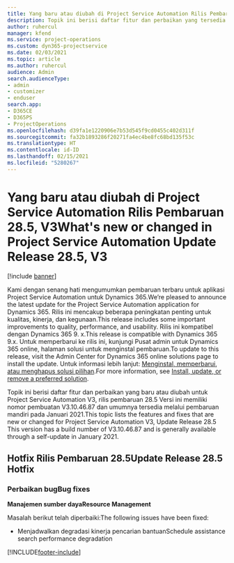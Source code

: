 ```yaml
---
title: Yang baru atau diubah di Project Service Automation Rilis Pembaruan 28.5, Hotfix, V3
description: Topik ini berisi daftar fitur dan perbaikan yang tersedia di Hotfix Project Service Automation V3, pembaruan rilis 28.5, V3.
author: ruhercul
manager: kfend
ms.service: project-operations
ms.custom: dyn365-projectservice
ms.date: 02/03/2021
ms.topic: article
ms.author: ruhercul
audience: Admin
search.audienceType:
- admin
- customizer
- enduser
search.app:
- D365CE
- D365PS
- ProjectOperations
ms.openlocfilehash: d39fa1e1220906e7b53d545f9cd0455c402d311f
ms.sourcegitcommit: fa32b1893286f20271fa4ec4be8fc68bd135f53c
ms.translationtype: HT
ms.contentlocale: id-ID
ms.lasthandoff: 02/15/2021
ms.locfileid: "5280267"
---
```

# <a name="whats-new-or-changed-in-project-service-automation-update-release-285-v3"></a><span data-ttu-id="02fc9-103">Yang baru atau diubah di Project Service Automation Rilis Pembaruan 28.5, V3</span><span class="sxs-lookup"><span data-stu-id="02fc9-103">What's new or changed in Project Service Automation Update Release 28.5, V3</span></span>

[!include [banner](../includes/psa-now-project-operations.md)]

<span data-ttu-id="02fc9-104">Kami dengan senang hati mengumumkan pembaruan terbaru untuk aplikasi Project Service Automation untuk Dynamics 365.</span><span class="sxs-lookup"><span data-stu-id="02fc9-104">We’re pleased to announce the latest update for the Project Service Automation application for Dynamics 365.</span></span> <span data-ttu-id="02fc9-105">Rilis ini mencakup beberapa peningkatan penting untuk kualitas, kinerja, dan kegunaan.</span><span class="sxs-lookup"><span data-stu-id="02fc9-105">This release includes some important improvements to quality, performance, and usability.</span></span> <span data-ttu-id="02fc9-106">Rilis ini kompatibel dengan Dynamics 365 9. x.</span><span class="sxs-lookup"><span data-stu-id="02fc9-106">This release is compatible with Dynamics 365 9.x.</span></span> <span data-ttu-id="02fc9-107">Untuk memperbarui ke rilis ini, kunjungi Pusat admin untuk Dynamics 365 online, halaman solusi untuk menginstal pembaruan.</span><span class="sxs-lookup"><span data-stu-id="02fc9-107">To update to this release, visit the Admin Center for Dynamics 365 online solutions page to install the update.</span></span> <span data-ttu-id="02fc9-108">Untuk informasi lebih lanjut: [Menginstal, memperbarui, atau menghapus solusi pilihan](https://docs.microsoft.com/power-platform/admin/install-remove-preferred-solution).</span><span class="sxs-lookup"><span data-stu-id="02fc9-108">For more information, see [Install, update, or remove a preferred solution](https://docs.microsoft.com/power-platform/admin/install-remove-preferred-solution).</span></span>

<span data-ttu-id="02fc9-109">Topik ini berisi daftar fitur dan perbaikan yang baru atau diubah untuk Project Service Automation V3, rilis pembaruan 28.5 Versi ini memiliki nomor pembuatan V3.10.46.87 dan umumnya tersedia melalui pembaruan mandiri pada Januari 2021.</span><span class="sxs-lookup"><span data-stu-id="02fc9-109">This topic lists the features and fixes that are new or changed for Project Service Automation V3, Update Release 28.5 This version has a build number of V3.10.46.87 and is generally available through a self-update in January 2021.</span></span>

## <a name="update-release-285-hotfix"></a><span data-ttu-id="02fc9-110">Hotfix Rilis Pembaruan 28.5</span><span class="sxs-lookup"><span data-stu-id="02fc9-110">Update Release 28.5 Hotfix</span></span>

### <a name="bug-fixes"></a><span data-ttu-id="02fc9-111">Perbaikan bug</span><span class="sxs-lookup"><span data-stu-id="02fc9-111">Bug fixes</span></span>

<span data-ttu-id="02fc9-112">**Manajemen sumber daya**</span><span class="sxs-lookup"><span data-stu-id="02fc9-112">**Resource Management**</span></span>

<span data-ttu-id="02fc9-113">Masalah berikut telah diperbaiki:</span><span class="sxs-lookup"><span data-stu-id="02fc9-113">The following issues have been fixed:</span></span>

- <span data-ttu-id="02fc9-114">Menjadwalkan degradasi kinerja pencarian bantuan</span><span class="sxs-lookup"><span data-stu-id="02fc9-114">Schedule assistance search performance degradation</span></span>



[!INCLUDE[footer-include](../includes/footer-banner.md)]